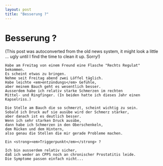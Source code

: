 ```yaml
---
layout: post
title: "Besserung ?"
---
```

<h1>Besserung ?</h1>
(This post was autoconverted from the old news system,
it might look a little ... ugly until I find the time
to clean it up.
Sorry!)

    Habe am Freitag von einem Freund eine Flasche "Rechts Regulat" bekommen.
    Es scheint etwas zu bringen.
    Nehme seit Freitag abend zwei Löffel täglich.
    Habe leichte <em>entzündungs</em> Gefühle,
    aber meinem Bauch geht es wesentlich besser.
    Ausserdem habe ich relativ starke Schmerzen im rechten
    Mittel- und Ringfinger. (In beiden hatte ich dieses Jahr einen Kapselriss.)
    
    Die Stelle am Bauch die so schmerzt, scheint wichtig zu sein.
    Sobald ich Druck auf sie ausübe wird der Schmerz stärker,
    aber danach ist es deutlich besser.
    Wenn ich sehr starken Druck ausübe,
    dann habe ich Schmerzen in den Oberschenkeln,
    dem Rücken und dem Hintern,
    also genau die Stellen die mir gerade Probleme machen.
    
    Ein <strong><em>Triggerpunkt</em></strong> ?
    
    Ich bin ausserdem relativ sicher,
    daß ich weder an CPPS noch an chronischer Prostatitis leide.
    Die Symptome passen einfach nicht...
    

